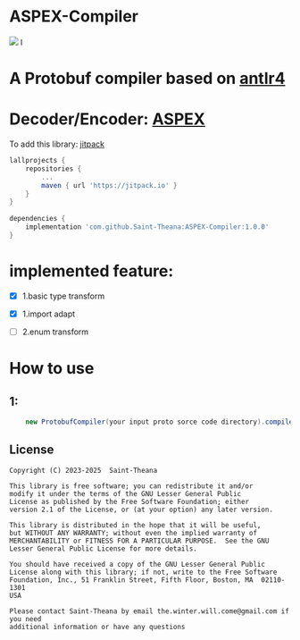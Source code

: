 # ASPEX-Compiler
[![](https://jitpack.io/v/Saint-Theana/ASPEX-Compiler.svg)](https://jitpack.io/#Saint-Theana/ASPEX-Compiler)
l
# A Protobuf compiler based on [antlr4](https://github.com/antlr/antlr4)

# Decoder/Encoder: [ASPEX](https://github.com/Saint-Theana/ASPEX)

To add this library:
[jitpack](https://jitpack.io/#Saint-Theana/ASPEX-Compiler)
```groovy
lallprojects {
	repositories {
		...
		maven { url 'https://jitpack.io' }
	}
}
	
dependencies {
	implementation 'com.github.Saint-Theana:ASPEX-Compiler:1.0.0'
}
```

# implemented feature:
 - [x] 1.basic type transform
 - [x] 1.import adapt
 - [ ] 2.enum transform


# How to use

## 1: 

```java
    new ProtobufCompiler(your input proto sorce code directory).compile(path to output java class);
```


## License
```
Copyright (C) 2023-2025  Saint-Theana

This library is free software; you can redistribute it and/or
modify it under the terms of the GNU Lesser General Public
License as published by the Free Software Foundation; either
version 2.1 of the License, or (at your option) any later version.

This library is distributed in the hope that it will be useful,
but WITHOUT ANY WARRANTY; without even the implied warranty of
MERCHANTABILITY or FITNESS FOR A PARTICULAR PURPOSE.  See the GNU
Lesser General Public License for more details.

You should have received a copy of the GNU Lesser General Public
License along with this library; if not, write to the Free Software
Foundation, Inc., 51 Franklin Street, Fifth Floor, Boston, MA  02110-1301
USA

Please contact Saint-Theana by email the.winter.will.come@gmail.com if you need
additional information or have any questions
```